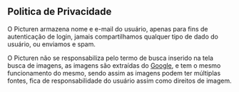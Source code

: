 ## Politica de Privacidade

O Picturen armazena nome e e-mail do usuário, apenas para fins de autenticação de login, jamais compartilhamos qualquer tipo de dado do usuário, ou enviamos e spam.

O Picturen não se responsabiliza pelo termo de busca inserido na tela busca de imagens, as imagens são extraídas do [Google](https://www.google.com/), e tem o mesmo funcionamento do mesmo, sendo assim as imagens podem ter múltiplas fontes, fica de responsabilidade do usuário assim como direitos de imagem.